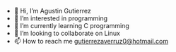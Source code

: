 - 👋 Hi, I’m Agustin Gutierrez
- 👀 I’m interested in programming
- 🌱 I’m currently learning C programming
- 💞️ I’m looking to collaborate on Linux
- 📫 How to reach me gutierrezaverruz0@hotmail.com

<!---
AgustinGutierrez0/AgustinGutierrez0 is a ✨ special ✨ repository because its `README.md` (this file) appears on your GitHub profile.
You can click the Preview link to take a look at your changes.
--->
